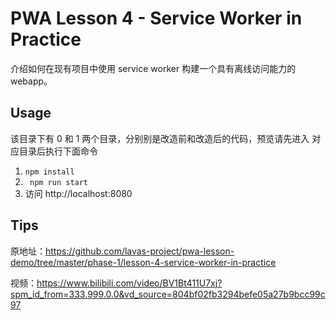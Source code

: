 # PWA Lesson 4 - Service Worker in Practice

介绍如何在现有项目中使用 service worker 构建一个具有离线访问能力的 webapp。

## Usage

该目录下有 0 和 1 两个目录，分别别是改造前和改造后的代码，预览请先进入 对应目录后执行下面命令

1. ` npm install `
2. ` npm run start`
3. 访问 http://localhost:8080

## Tips
原地址：https://github.com/lavas-project/pwa-lesson-demo/tree/master/phase-1/lesson-4-service-worker-in-practice

视频：https://www.bilibili.com/video/BV1Bt411U7xj?spm_id_from=333.999.0.0&vd_source=804bf02fb3294befe05a27b9bcc99c97
